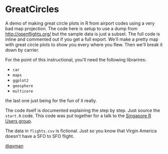 GreatCircles
============

A demo of making great circle plots in R from airport codes using a
very bad map projection.  The code here is setup to use a dump from
http://openflights.org/ but the sample data is just a subset.  The
full code is inline and commented out if you get a full export. We'll
make a pretty map with great circle plots to show you every where you
flew.  Then we'll break it down by carrier.

For the point of this instructional, you'll need the following librarires:

* `car`
* `maps`
* `ggplot2`
* `geosphere`
* `multicore`

the last one just being for the fun of it really.

The code itself is documented explaining the step by step.  Just
source the `start.R` code.  This code was put together for a talk to
the [Singapore R Users group](http://www.meetup.com/R-User-Group-SG/).

The data in `flights.csv` is fictional.  Just so you know that Virgin
America doesn't have a SFO to SFO flight.

[@ayman](https://github.com/ayman)
